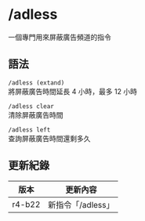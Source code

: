 # /adless

一個專門用來屏蔽廣告頻道的指令

## 語法

`/adless (extand)`  
將屏蔽廣告時間延長 4 小時，最多 12 小時

`/adless clear`  
清除屏蔽廣告時間

`/adless left`  
查詢屏蔽廣告時間還剩多久

## 更新紀錄

|版本|更新內容|
|:---:|:---:|
|r4-b22|新指令「/adless」|
